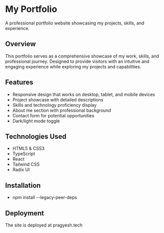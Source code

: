 # My Portfolio

A professional portfolio website showcasing my projects, skills, and experience.

## Overview

This portfolio serves as a comprehensive showcase of my work, skills, and professional journey. Designed to provide visitors with an intuitive and engaging experience while exploring my projects and capabilities.

## Features

- Responsive design that works on desktop, tablet, and mobile devices
- Project showcase with detailed descriptions
- Skills and technology proficiency display
- About me section with professional background
- Contact form for potential opportunities
- Dark/light mode toggle

## Technologies Used

- HTML5 & CSS3
- TypeScript
- React
- Tailwind CSS
- Radix UI

## Installation

- npm install --legacy-peer-deps

## Deployment

The site is deployed at pragyesh.tech
